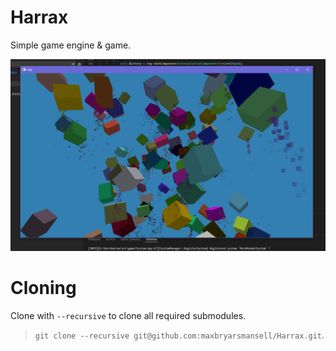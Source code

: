 # Harrax
Simple game engine & game.

![Application](/App.png?)

# Cloning
Clone with `--recursive` to clone all required submodules.
> `git clone --recursive git@github.com:maxbryarsmansell/Harrax.git`.